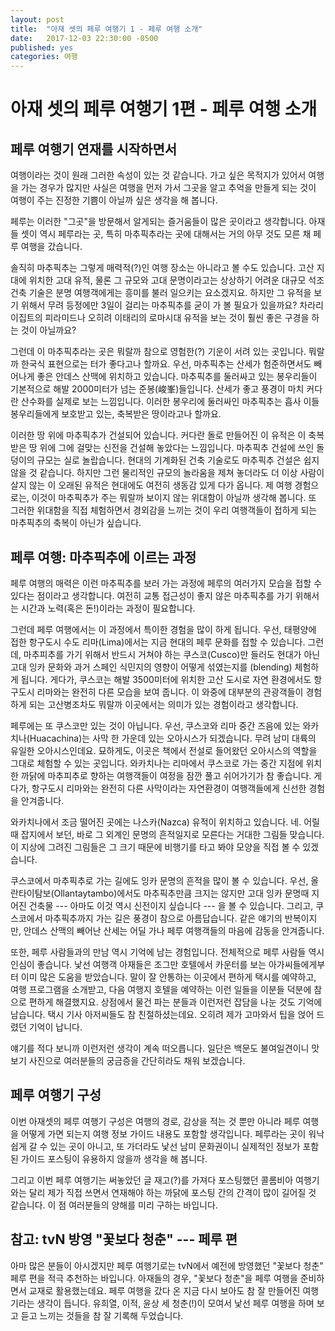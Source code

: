 ```yaml
---
layout: post
title:  "아재 셋의 페루 여행기 1 - 페루 여행 소개"
date:   2017-12-03 22:30:00 -0500
published: yes
categories: 여행
---
```


# 아재 셋의 페루 여행기 1편 - 페루 여행 소개

## 페루 여행기 연재를 시작하면서

여행이라는 것이 원래 그러한 속성이 있는 것 같습니다. 가고 싶은 목적지가 있어서
여행을 가는 경우가 많지만 사실은 여행을 먼저 가서 그곳을 알고 추억을 만들게
되는 것이 여행이 주는 진정한 기쁨이 아닐까 싶은 생각을 해 봅니다.

페루는 이러한 "그곳"을 방문해서 알게되는 즐거움들이 많은 곳이라고 생각합니다.
아재들 셋이 역시 페루라는 곳, 특히 마추픽추라는 곳에 대해서는 거의 아무 것도
모른 채 페루 여행을 갔습니다.

솔직히 마추픽추는 그렇게 매력적(?)인 여행 장소는 아니라고 볼 수도 있습니다.
고산 지대에 위치한 고대 유적, 물론 그 규모와 고대 문명이라고는 상상하기 어려운
대규모 석조 건축 기술은 분명 여행객에게는 흥미를 불러 일으키는 요소겠지요.
하지만 그 유적을 보기 위해서 무려 등정에만 3일이 걸리는 마추픽추를 굳이 가 볼
필요가 있을까요? 차라리 이집트의 피라미드나 오히려 이태리의 로마시대 유적을
보는 것이 훨씬 좋은 구경을 하는 것이 아닐까요?

그런데 이 마추픽추라는 곳은 뭐랄까 참으로 영험한(?) 기운이 서려 있는 곳입니다.
뭐랄까 한국식 표현으로는 터가 좋다고나 할까요. 우선, 마추픽추는 산세가
험준하면서도 빼어나게 좋은 안데스 산맥에 위치하고 있습니다. 마추픽추를
둘러싸고 있는 봉우리들이 기본적으로 해발 2000미터가 넘는 준봉(峻峯)들입니다.
산세가 좋고 풍경이 마치 커다란 산수화를 실제로 보는 느낌입니다. 이러한
봉우리에 둘러싸인 마추픽추는 흡사 이들 봉우리들에게 보호받고 있는, 축복받은
땅이라고나 할까요.

이러한 땅 위에 마추픽추가 건설되어 있습니다. 커다란 돌로 만들어진 이 유적은 이
축복받은 땅 위에 그에 걸맞는 신전을 건설해 놓았다는 느낌입니다. 마추픽추
건설에 쓰인 돌덩이의 규모는 실로 놀랍습니다. 현대의 기계화된 건축 기술로도
마추픽추 건설은 쉽지 않을 것 같습니다. 하지만 그런 물리적인 규모의 놀라움을
제쳐 놓더라도 더 이상 사람이 살지 않는 이 오래된 유적은 현대에도 여전히 생동감
있게 다가 옵니다. 제 여행 경험으로는, 이것이 마추픽추가 주는 뭐랄까 보이지
않는 위대함이 아닐까 생각해 봅니다. 또 그러한 위대함을 직접 체험하면서
경외감을 느끼는 것이 우리 여행객들이 접하게 되는 마추픽추의 축복이 아닌가
싶습니다.

## 페루 여행: 마추픽추에 이르는 과정

페루 여행의 매력은 이런 마추픽추를 보러 가는 과정에 페루의 여러가지 모습을
접할 수 있다는 점이라고 생각합니다. 여전히 교통 접근성이 좋지 않은 마추픽추를
가기 위해서는 시간과 노력(혹은 돈!)이라는 과정이 필요합니다. 

그런데 페루 여행에서는 이 과정에서 특이한 경험을 많이 하게 됩니다.  우선,
태평양에 접한 항구도시 수도 리마(Lima)에서는 지금 현대의 페루 문화를 접할 수
있습니다. 그런데, 마추피추를 가기 위해서 반드시 거쳐야 하는 쿠스코(Cusco)만
들러도 현대가 아닌 고대 잉카 문화와 과거 스페인 식민지의 영향이 어떻게
섞였는지를 (blending) 체험하게 됩니다. 게다가, 쿠스코는 해발 3500미터에 위치한
고산 도시로 자연 환경에서도 항구도시 리마와는 완전히 다른 모습을 보여 줍니다.
이 와중에 대부분의 관광객들이 경험하게 되는 고산병조차도 뭐랄까 이곳에서는
의미가 있는 경험이라고 생각합니다.

페루에는 또 쿠스코만 있는 것이 아닙니다. 우선, 쿠스코와 리마 중간 즈음에 있는
와카치나(Huacachina)는 사막 한 가운데 있는 오아시스가 되겠습니다. 무려 남미
대륙의 유일한 오아시스인데요. 묘하게도, 이곳은 책에서 전설로 들어왔던
오아시스의 역할을 그대로 체험할 수 있는 곳입니다. 와카치나는 리마에서 쿠스코로
가는 중간 지점에 위치한 까닭에 마추피추로 향하는 여행객들이 여정을 잠깐 풀고
쉬어가기가 참 좋습니다. 게다가, 항구도시 리마와는 완전히 다른 사막이라는
자연환경이 여행객들에게 신선한 경험을 안겨줍니다.

와카치나에서 조금 떨어진 곳에는 나스카(Nazca) 유적이 위치하고 있습니다. 네.
어릴 때 잡지에서 보던, 바로 그 외계인 문명의 흔적일지로 모른다는 거대한 그림들
맞습니다. 이 지상에 그려진 그림들은 그 크기 때문에 비행기를 타고 봐야 모양을
직접 볼 수 있겠습니다.

쿠스코에서 마추픽추로 가는 길에도 잉카 문명의 흔적을 많이 볼 수 있습니다.
우선, 올란타이탐보(Ollantaytambo)에서도 마추픽추만큼 크지는 않지만 고대 잉카
문명때 지어진 건축물 --- 아마도 이것 역시 신전이지 싶습니다 --- 을 볼 수
있습니다. 그리고, 쿠스코에서 마추픽추까지 가는 길은 풍경이 참으로 아름답습니다.
같은 얘기의 반복이지만, 안데스 산맥의 빼어난 산세는 어딜 가나 페루 여행객들의
마음에 감동을 안겨줍니다.

또한, 페루 사람들과의 만남 역시 기억에 남는 경험입니다. 전체적으로 페루 사람들
역시 인심이 좋습니다. 낯선 여행객 아재들은 조그만 호텔에서 카운터를 보는
아가씨들에게부터 이미 많은 도움을 받았습니다. 말이 잘 안통하는 이곳에서 편하게
택시를 예약하고, 여행 프로그램을 소개받고, 다음 여행지 호텔을 예약하는 이런
일들을 이분들 덕분에 참으로 편하게 해결했지요. 상점에서 물건 파는 분들과
이런저런 잡담을 나눈 것도 기억에 남습니다. 택시 기사 아저씨들도 참
친절하셨는데요. 오히려 제가 고마와서 팁을 얹어 드렸던 기억이 납니다.

얘기를 적다 보니까 이런저런 생각이 계속 떠오릅니다. 일단은 백문도 불여일견이니
맛보기 사진으로 여러분들의 궁금증을 간단히라도 채워 보겠습니다.


## 페루 여행기 구성

이번 아재셋의 페루 여행기 구성은 여행의 경로, 감상을 적는 것 뿐만 아니라 페루
여행을 어떻게 가면 되는지 여행 정보 가이드 내용도 포함할 생각입니다. 페루라는
곳이 워낙 쉽게 갈 수 있는 곳이 아니고, 또 가더라도 낯선 남미 문화권이니
실제적인 정보가 포함된 가이드 포스팅이 유용하지 않을까 생각을 해 봅니다.

그리고 이번 페루 여행기는 써놓았던 글 재고(?)를 가져다 포스팅했던 콜롬비아
여행기와는 달리 제가 직접 쓰면서 연재해야 하는 까닭에 포스팅 간의 간격이 많이
길어질 것 같습니다. 이 점 여러분들의 양해를 미리 구하는 바입니다.

## 참고: tvN 방영 "꽃보다 청춘" --- 페루 편

아마 많은 분들이 아시겠지만 페루 여행기로는 tvN에서 예전에 방영했던 "꽃보다
청춘" 페루 편을 적극 추천하는 바입니다. 아재들의 경우, "꽃보다 청춘"을 페루
여행을 준비하면서 교재로 활용했는데요. 페루 여행을 갔다 온 지금 다시 보아도 참
잘 만들어진 여행기라는 생각이 듭니다. 유희열, 이적, 윤상 세 청춘(!)이 모여서
낯선 페루 여행을 하며 보고 듣고 느끼는 것들을 참 잘 기록해 두었습니다.


